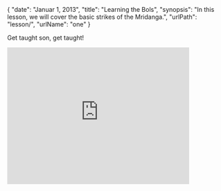 <data>
{
    "date": "Januar 1, 2013",
    "title": "Learning the Bols",
    "synopsis": "In this lesson, we will cover the basic strikes of the Mridanga.",
    "urlPath": "lesson/",
    "urlName": "one"
}
</data>

Get taught son, get taught!

<iframe width="420" height="315" src="http://www.youtube.com/embed/7IhAMRLRS4Y" frameborder="0" allowfullscreen></iframe>
